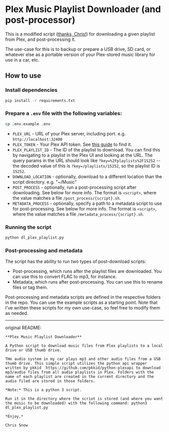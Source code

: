 # Plex Music Playlist Downloader (and post-processor)

This is a modified script ([thanks, Chris!](https://github.com/ChrisSn0w/plex-music-playlist-downloader)) for downloading a given playlist from Plex, and post-processing it.

The use-case for this is to backup or prepare a USB drive, SD card, or whatever else as a portable version of your Plex-stored music library for use in a car, etc.

## How to use

### Install dependencies

```bash
pip install -r requirements.txt
```

### Prepare a `.env` file with the following variables:

```bash
cp .env.example .env
```

- `PLEX_URL` - URL of your Plex server, including port. e.g. `http://localhost:32400`
- `PLEX_TOKEN` - Your Plex API token. See [this guide](https://support.plex.tv/articles/204059436-finding-an-authentication-token-x-plex-token/) to find it.
- `PLEX_PLAYLIST_ID` - The ID of the playlist to download. You can find this by navigating to a playlist in the Plex UI and looking at the URL. The query params in the URL should look like `?key=%2Fplaylists%2F15252` -- the decoded value of this is `?key=/playlists/15252`, so the playlist ID is `15252`.
- `DOWNLOAD_LOCATION` - optionally, download to a different location than the script directory. e.g. "~/Music"
- `POST_PROCESS` - optionally, run a post-processing script after downloading. See below for more info. The format is `<script>`, where the value matches a file `/post_process/{script}.sh`.
- `METADATA_PROCESS` - optionally, specify a path to a metadata script to use for post-processing. See below for more info. The format is `<script>`, where the value matches a file `/metadata_process/{script}.sh`.

### Running the script

```bash
python dl_plex_playlist.py
```

### Post-processing and metadata

The script has the ability to run two types of post-download scripts:

- Post-processing, which runs after the playlist files are downloaded. You can use this to convert FLAC to mp3, for instance.
- Metadata, which runs after post-processing. You can use this to rename files or tag them.

Post-processing and metadata scripts are defined in the respective folders in the repo. You can use the example scripts as a starting point. Note that I've written these scripts for my own use-case, so feel free to modify them as needed.

---

original README:

```
**Plex Music Playlist Downloader**

A Python script to download music files from Plex playlists to a local drive or USB thumb drive.

THe audio system in my car plays mp3 and other audio files from a USB thumb drive. This simple script utilizes the python api wrapper written by pkkid  https://github.com/pkkid/python-plexapi to download mp3/audio files from all audio playlists in Plex. Folders with the name of each playlist are created in the current directory and the audio filed are stored in those folders.

*Note:* This is a python 3 script. 

Run it in the directory where the scriot is stored (and where you want the music to be downloaded) with the following command: python3 dl_plex_playlist.py

*Enjoy,*

Chris Snow
```
